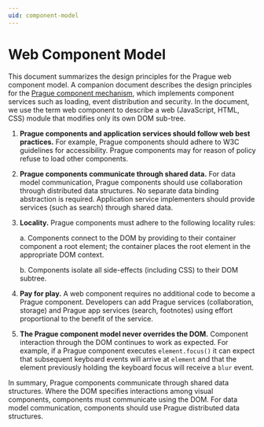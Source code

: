 ```yaml
---
uid: component-model
---
```


# Web Component Model

This document summarizes the design principles for the Prague web component model. A companion document describes the
design principles for the [Prague component mechanism](./component-mechanism.md), which implements component services
such as loading, event distribution and security. In the document, we use the term web component to describe a web
(JavaScript, HTML, CSS) module that modifies only its own DOM sub-tree.

1. **Prague components and application services should follow web best practices.**  For example, Prague components
   should adhere to W3C guidelines for accessibility. Prague components may for reason of policy refuse to load other
   components.

2. **Prague components communicate through shared data.**  For data model communication, Prague components should use
   collaboration through distributed data structures. No separate data binding abstraction is required. Application
   service implementers should provide services (such as search) through shared data.

3. **Locality.**  Prague components must adhere to the following locality rules:

    a. Components connect to the DOM by providing to their container component a root element; the container places the
    root element in the appropriate DOM context.

    b. Components isolate all side-effects (including CSS) to their DOM subtree.

4. **Pay for play.**  A web component requires no additional code to become a Prague component. Developers can add
   Prague services (collaboration, storage) and Prague app services (search, footnotes) using effort proportional to the
   benefit of the service.

5. **The Prague component model never overrides the DOM.**  Component interaction through the DOM continues to work as
   expected. For example, if a Prague component executes `element.focus()` it can expect that subsequent keyboard events
   will arrive at `element` and that the element previously holding the keyboard focus will receive a `blur` event.

In summary, Prague components communicate through shared data structures. Where the DOM specifies interactions among
visual components, components must communicate using the DOM. For data model communication, components should use Prague
distributed data structures.
